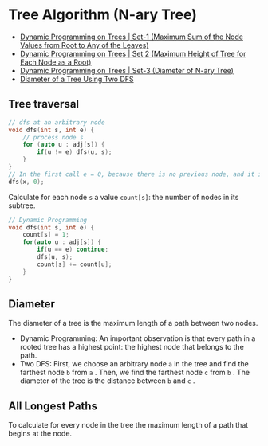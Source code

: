 # Tree Algorithm (N-ary Tree)
* [Dynamic Programming on Trees | Set-1 (Maximum Sum of the Node Values from Root to Any of the Leaves)](https://www.geeksforgeeks.org/dynamic-programming-trees-set-1/)
* [Dynamic Programming on Trees | Set 2 (Maximum Height of Tree for Each Node as a Root)](https://www.geeksforgeeks.org/dynamic-programming-trees-set-2/)
* [Dynamic Programming on Trees | Set-3 (Diameter of N-ary Tree)](https://www.geeksforgeeks.org/dp-on-trees-set-3-diameter-of-n-ary-tree/)
* [Diameter of a Tree Using Two DFS](https://www.geeksforgeeks.org/diameter-tree-using-dfs/)

## Tree traversal
```c++
// dfs at an arbitrary node
void dfs(int s, int e) {
    // process node s
    for (auto u : adj[s]) {
        if(u != e) dfs(u, s);
    }
}
// In the first call e = 0, because there is no previous node, and it is allowed to proceed to any direction in the tree.
dfs(x, 0);
```
Calculate for each node `s` a value `count[s]`: the number of nodes in its subtree.   
```c++
// Dynamic Programming
void dfs(int s, int e) {
    count[s] = 1;
    for(auto u : adj[s]) {
        if(u == e) continue;
        dfs(u, s);
        count[s] += count[u];
    }
}
```

## Diameter
The diameter of a tree is the maximum length of a path between two nodes.  
* Dynamic Programming: An important observation is that every path in a rooted tree has a highest point: the highest node that belongs to the path.
* Two DFS: First, we choose an arbitrary node `a` in the tree and find the farthest node `b` from `a` . Then, we find the farthest node `c` from `b` . The diameter
of the tree is the distance between `b` and `c` .

## All Longest Paths
To calculate for every node in the tree the maximum length of a path that begins at the node.
